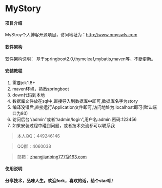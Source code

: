 # MyStory

#### 项目介绍

MyStroy个人博客开源项目，访问地址为：http://www.nmyswls.com

#### 软件架构

软件架构说明：
基于springboot2.0,thymeleaf,mybatis,maven等，不断更新。

#### 安装教程

1. 需要jdk1.8+
2. maven环境，熟悉springboot
3. down代码到本地
4. 数据库文件放在sql中,直接导入到数据库中即可,数据库名字为story
5. 编译没错后,直接运行Application文件即可,访问地址为:localhost即可(默认端口为80)
6. 访问后台“/admin”或者“/admin/login”,用户名:admin 密码:123456
7. 如果安装过程中碰到问题，或者技术交流都可以联系我

> 本人QQ：449246146

> QQ群：4060038

> 邮箱：zhangjianbing777@163.com

#### 使用说明

**分享技术，品味人生。欢迎fork，喜欢的话，给个star呗!**
